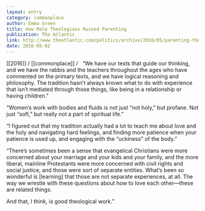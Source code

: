```yaml
---
layout: entry
category: commonplace
author: Emma Green
title: How Male Theologians Ruined Parenting
publication: The Atlantic
link: http://www.theatlantic.com/politics/archive/2016/05/parenting-theology/480477/
date: 2016-05-02
---
```


[[2016]] / [[commonplace]] / 
 
“We have our texts that guide our thinking, and we have the rabbis and the teachers throughout the ages who have commented on the primary texts, and we have logical reasoning and philosophy. The tradition hasn’t always known what to do with experience that isn’t mediated through those things, like being in a relationship or having children.”

“Women’s work with bodies and fluids is not just “not holy,” but profane. Not just “soft,” but really not a part of spiritual life.”

“I figured out that my tradition actually had a lot to teach me about love and the holy and navigating hard feelings, and finding more patience when your patience is used up, and engaging with the “uckiness” of the body.”

“There’s sometimes been a sense that evangelical Christians were more concerned about your marriage and your kids and your family, and the more liberal, mainline Protestants were more concerned with civil rights and social justice, and those were sort of separate entities. What’s been so wonderful is [learning] that those are not separate experiences, at all. The way we wrestle with these questions about how to love each other—these are related things.

And that, I think, is good theological work.”

